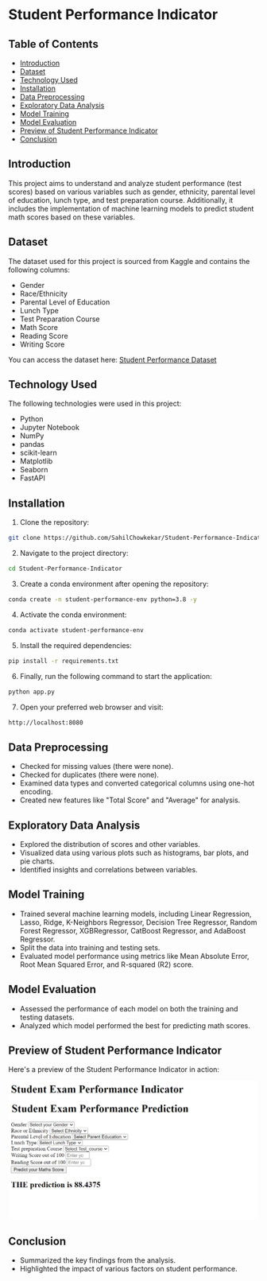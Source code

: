 # Student Performance Indicator 





## Table of Contents
- [Introduction](#introduction)
- [Dataset](#dataset)
- [Technology Used](#technology-used)
- [Installation](#installation)
- [Data Preprocessing](#data-preprocessing)
- [Exploratory Data Analysis](#exploratory-data-analysis)
- [Model Training](#model-training)
- [Model Evaluation](#model-evaluation)
- [Preview of Student Performance Indicator ](#preview-of-student-performance-indicator)
- [Conclusion](#conclusion)


## Introduction

This project aims to understand and analyze student performance (test scores) based on various variables such as gender, ethnicity, parental level of education, lunch type, and test preparation course. Additionally, it includes the implementation of machine learning models to predict student math scores based on these variables.


## Dataset

The dataset used for this project is sourced from Kaggle and contains the following columns:
- Gender
- Race/Ethnicity
- Parental Level of Education
- Lunch Type
- Test Preparation Course
- Math Score
- Reading Score
- Writing Score

You can access the dataset here: [Student Performance Dataset](https://www.kaggle.com/datasets/spscientist/students-performance-in-exams?datasetId=74977)


## Technology Used

The following technologies were used in this project:

- Python
- Jupyter Notebook
- NumPy
- pandas
- scikit-learn
- Matplotlib
- Seaborn
- FastAPI



## Installation
1. Clone the repository:
```bash
git clone https://github.com/SahilChowkekar/Student-Performance-Indicator.git

```

2. Navigate to the project directory:
```bash
cd Student-Performance-Indicator

```
3. Create a conda environment after opening the repository:
```bash
conda create -n student-performance-env python=3.8 -y
```

4. Activate the conda environment:
```bash
conda activate student-performance-env
```
5. Install the required dependencies:
```bash
pip install -r requirements.txt
```

6. Finally, run the following command to start the application:
```bash
python app.py
```

7. Open your preferred web browser and visit:
```bash
http://localhost:8080

```


## Data Preprocessing

- Checked for missing values (there were none).
- Checked for duplicates (there were none).
- Examined data types and converted categorical columns using one-hot encoding.
- Created new features like "Total Score" and "Average" for analysis.

## Exploratory Data Analysis

- Explored the distribution of scores and other variables.
- Visualized data using various plots such as histograms, bar plots, and pie charts.
- Identified insights and correlations between variables.

## Model Training

- Trained several machine learning models, including Linear Regression, Lasso, Ridge, K-Neighbors Regressor, Decision Tree Regressor, Random Forest Regressor, XGBRegressor, CatBoost Regressor, and AdaBoost Regressor.
- Split the data into training and testing sets.
- Evaluated model performance using metrics like Mean Absolute Error, Root Mean Squared Error, and R-squared (R2) score.

## Model Evaluation

- Assessed the performance of each model on both the training and testing datasets.
- Analyzed which model performed the best for predicting math scores.





## Preview of Student Performance Indicator 

Here's a preview of the Student Performance Indicator in action:

![Student Performance Indicator Screenshot](https://github.com/SahilChowkekar/Student-Performance-Indicator/blob/master/img/Screenshot.png)



## Conclusion

- Summarized the key findings from the analysis.
- Highlighted the impact of various factors on student performance.